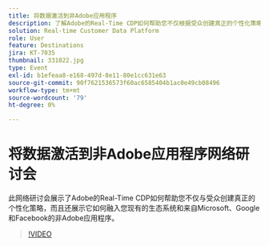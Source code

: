 ```yaml
---
title: 将数据激活到非Adobe应用程序
description: 了解Adobe的Real-Time CDP如何帮助您不仅根据受众创建真正的个性化策略，而且还了解它如何融入您现有的生态系统应用程序以及Microsoft、Google和Facebook中的非Adobe应用程序。
solution: Real-time Customer Data Platform
role: User
feature: Destinations
jira: KT-7035
thumbnail: 331022.jpg
type: Event
exl-id: b1efeaa8-e168-497d-8e11-80e1cc631e63
source-git-commit: 90f7621536573f60ac6585404b1ac0e49cb08496
workflow-type: tm+mt
source-wordcount: '79'
ht-degree: 0%

---
```


# 将数据激活到非Adobe应用程序网络研讨会

此网络研讨会展示了Adobe的Real-Time CDP如何帮助您不仅与受众创建真正的个性化策略，而且还展示它如何融入您现有的生态系统和来自Microsoft、Google和Facebook的非Adobe应用程序。

>[!VIDEO](https://video.tv.adobe.com/v/331022/?quality=12&learn=on)


